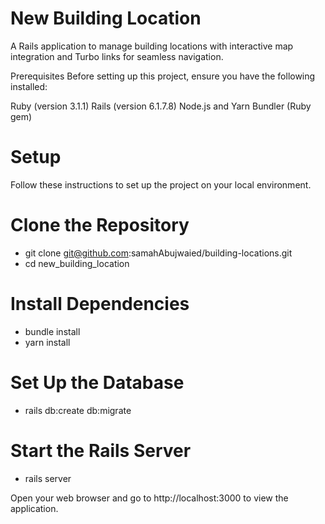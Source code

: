 # New Building Location
A Rails application to manage building locations with interactive map integration and Turbo links for seamless navigation.

Prerequisites
Before setting up this project, ensure you have the following installed:

  Ruby (version 3.1.1)
  Rails (version 6.1.7.8)
  Node.js and Yarn
  Bundler (Ruby gem)

# Setup
  Follow these instructions to set up the project on your local environment.

# Clone the Repository
  * git clone git@github.com:samahAbujwaied/building-locations.git
  * cd new_building_location

# Install Dependencies
  * bundle install
  * yarn install

# Set Up the Database
  * rails db:create db:migrate

# Start the Rails Server
  * rails server

Open your web browser and go to http://localhost:3000 to view the application.


